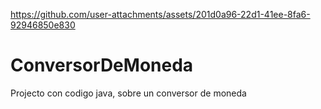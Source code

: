 https://github.com/user-attachments/assets/201d0a96-22d1-41ee-8fa6-92946850e830
# ConversorDeMoneda
Projecto con codigo java, sobre un conversor de moneda




